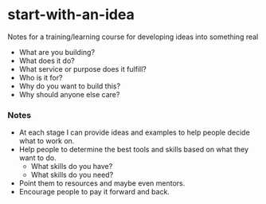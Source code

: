 # start-with-an-idea
Notes for a training/learning course for developing ideas into something real
- What are you building?
- What does it do?
- What service or purpose does it fulfill?
- Who is it for?
- Why do you want to build this?
- Why should anyone else care?

### Notes
- At each stage I can provide ideas and examples to help people decide what to work on.
- Help people to determine the best tools and skills based on what they want to do.
  - What skills do you have?
  - What skills do you need?
- Point them to resources and maybe even mentors.
- Encourage people to pay it forward and back.
